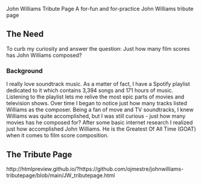 John Williams Tribute Page
A for-fun and for-practice John Williams tribute page


<h2> The Need </h2>
<p>
To curb my curiosity and answer the question: Just how many film scores has John Williams composed?
</p>

<h3> Background </h3>
<p>
I really love soundtrack music.  As a matter of fact, I have a Spotify playlist dedicated to it which contains 3,394 songs and 171 hours of music.  Listening to the playlist lets me relive the most epic parts of movies and television shows.  Over time I began to notice just how many tracks listed Williams as the composer. Being a fan of move and TV soundtracks, I knew Williams was quite accomplished, but I was still curious - just how many movies has he composed for?  After some basic internet research I realized just how accomplished John Williams.  He is the Greatest Of All Time (GOAT) when it comes to film score composition.
</p>

<h2> The Tribute Page </h2>
<p>
http://htmlpreview.github.io/?https://github.com/ojmestre/johnwilliams-tributepage/blob/main/JW_tributepage.html
</p>